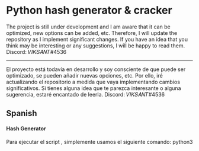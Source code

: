 # Python hash generator & cracker

The project is still under development and I am aware that it can be optimized, new options can be added, etc. Therefore, I will update the repository as I implement significant changes.
If you have an idea that you think may be interesting or any suggestions, I will be happy to read them. Discord: 𝑉𝐼𝐾𝑆𝐴𝑁𝑇#4536

--------------------------------------------------

El proyecto está todavía en desarrollo y soy consciente de que puede ser optimizado, se pueden añadir nuevas opciones, etc. Por ello, iré actualizando el repositorio a medida que vaya implementando cambios significativos.
Si tienes alguna idea que te parezca interesante o alguna sugerencia, estaré encantado de leerla. Discord: 𝑉𝐼𝐾𝑆𝐴𝑁𝑇#4536

## Spanish

#### Hash Generator
Para ejecutar el script , simplemente usamos el siguiente comando:
python3 <script> e introducimos los datos que se nos vayan pidiendo.

#### Hash Cracker
Al igual que en el caso anterior, pero esta vez le tenemos que pasar 3 parámetros:
-m <mode> en formato texto, como por ejemplo md5
-c "hash" incluyendo las comillas dobles
-w <wordlist>

Ejemplo de ejecución:
python3 hash_cracker.py -m md5 -c "hash..." -w rockyou.txt

## English

#### Hash Generator
To run the script, we simply use the following command:
python3 <script> 
and enter the requested data.

#### Hash Cracker
As in the previous case, but this time we have to pass 3 parameters:
-m <mode> in text format, such as md5.
-c "hash" including double quotes
-w <wordlist>
Example of execution:
python3 hash_cracker.py -m md5 -c "hash..." -w rockyou.txt




